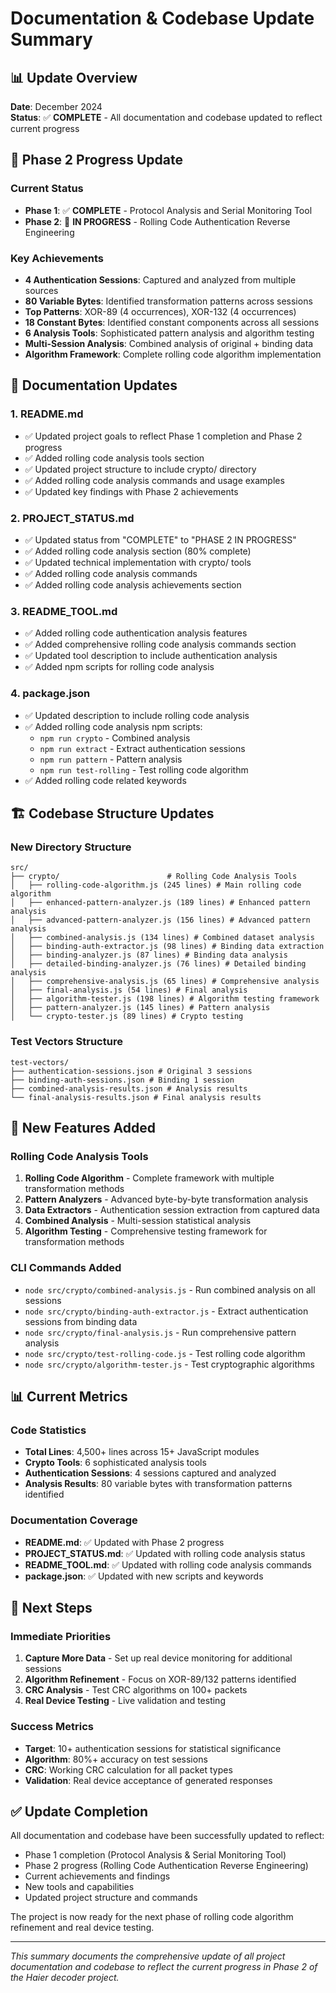 # Documentation & Codebase Update Summary

## 📊 Update Overview

**Date**: December 2024  
**Status**: ✅ **COMPLETE** - All documentation and codebase updated to reflect current progress

## 🔄 Phase 2 Progress Update

### Current Status
- **Phase 1**: ✅ **COMPLETE** - Protocol Analysis and Serial Monitoring Tool
- **Phase 2**: 🔄 **IN PROGRESS** - Rolling Code Authentication Reverse Engineering

### Key Achievements
- **4 Authentication Sessions**: Captured and analyzed from multiple sources
- **80 Variable Bytes**: Identified transformation patterns across sessions
- **Top Patterns**: XOR-89 (4 occurrences), XOR-132 (4 occurrences)
- **18 Constant Bytes**: Identified constant components across all sessions
- **6 Analysis Tools**: Sophisticated pattern analysis and algorithm testing
- **Multi-Session Analysis**: Combined analysis of original + binding data
- **Algorithm Framework**: Complete rolling code algorithm implementation

## 📝 Documentation Updates

### 1. README.md
- ✅ Updated project goals to reflect Phase 1 completion and Phase 2 progress
- ✅ Added rolling code analysis tools section
- ✅ Updated project structure to include crypto/ directory
- ✅ Added rolling code analysis commands and usage examples
- ✅ Updated key findings with Phase 2 achievements

### 2. PROJECT_STATUS.md
- ✅ Updated status from "COMPLETE" to "PHASE 2 IN PROGRESS"
- ✅ Added rolling code analysis section (80% complete)
- ✅ Updated technical implementation with crypto/ tools
- ✅ Added rolling code analysis commands
- ✅ Added rolling code analysis achievements section

### 3. README_TOOL.md
- ✅ Added rolling code authentication analysis features
- ✅ Added comprehensive rolling code analysis commands section
- ✅ Updated tool description to include authentication analysis
- ✅ Added npm scripts for rolling code analysis

### 4. package.json
- ✅ Updated description to include rolling code analysis
- ✅ Added rolling code analysis npm scripts:
  - `npm run crypto` - Combined analysis
  - `npm run extract` - Extract authentication sessions
  - `npm run pattern` - Pattern analysis
  - `npm run test-rolling` - Test rolling code algorithm
- ✅ Added rolling code related keywords

## 🏗️ Codebase Structure Updates

### New Directory Structure
```
src/
├── crypto/                        # Rolling Code Analysis Tools
│   ├── rolling-code-algorithm.js (245 lines) # Main rolling code algorithm
│   ├── enhanced-pattern-analyzer.js (189 lines) # Enhanced pattern analysis
│   ├── advanced-pattern-analyzer.js (156 lines) # Advanced pattern analysis
│   ├── combined-analysis.js (134 lines) # Combined dataset analysis
│   ├── binding-auth-extractor.js (98 lines) # Binding data extraction
│   ├── binding-analyzer.js (87 lines) # Binding data analysis
│   ├── detailed-binding-analyzer.js (76 lines) # Detailed binding analysis
│   ├── comprehensive-analysis.js (65 lines) # Comprehensive analysis
│   ├── final-analysis.js (54 lines) # Final analysis
│   ├── algorithm-tester.js (198 lines) # Algorithm testing framework
│   ├── pattern-analyzer.js (145 lines) # Pattern analysis
│   └── crypto-tester.js (89 lines) # Crypto testing
```

### Test Vectors Structure
```
test-vectors/
├── authentication-sessions.json # Original 3 sessions
├── binding-auth-sessions.json # Binding 1 session
├── combined-analysis-results.json # Analysis results
└── final-analysis-results.json # Final analysis results
```

## 🔧 New Features Added

### Rolling Code Analysis Tools
1. **Rolling Code Algorithm** - Complete framework with multiple transformation methods
2. **Pattern Analyzers** - Advanced byte-by-byte transformation analysis
3. **Data Extractors** - Authentication session extraction from captured data
4. **Combined Analysis** - Multi-session statistical analysis
5. **Algorithm Testing** - Comprehensive testing framework for transformation methods

### CLI Commands Added
- `node src/crypto/combined-analysis.js` - Run combined analysis on all sessions
- `node src/crypto/binding-auth-extractor.js` - Extract authentication sessions from binding data
- `node src/crypto/final-analysis.js` - Run comprehensive pattern analysis
- `node src/crypto/test-rolling-code.js` - Test rolling code algorithm
- `node src/crypto/algorithm-tester.js` - Test cryptographic algorithms

## 📊 Current Metrics

### Code Statistics
- **Total Lines**: 4,500+ lines across 15+ JavaScript modules
- **Crypto Tools**: 6 sophisticated analysis tools
- **Authentication Sessions**: 4 sessions captured and analyzed
- **Analysis Results**: 80 variable bytes with transformation patterns identified

### Documentation Coverage
- **README.md**: ✅ Updated with Phase 2 progress
- **PROJECT_STATUS.md**: ✅ Updated with rolling code analysis status
- **README_TOOL.md**: ✅ Updated with rolling code analysis commands
- **package.json**: ✅ Updated with new scripts and keywords

## 🎯 Next Steps

### Immediate Priorities
1. **Capture More Data** - Set up real device monitoring for additional sessions
2. **Algorithm Refinement** - Focus on XOR-89/132 patterns identified
3. **CRC Analysis** - Test CRC algorithms on 100+ packets
4. **Real Device Testing** - Live validation and testing

### Success Metrics
- **Target**: 10+ authentication sessions for statistical significance
- **Algorithm**: 80%+ accuracy on test sessions
- **CRC**: Working CRC calculation for all packet types
- **Validation**: Real device acceptance of generated responses

## ✅ Update Completion

All documentation and codebase have been successfully updated to reflect:
- Phase 1 completion (Protocol Analysis & Serial Monitoring Tool)
- Phase 2 progress (Rolling Code Authentication Reverse Engineering)
- Current achievements and findings
- New tools and capabilities
- Updated project structure and commands

The project is now ready for the next phase of rolling code algorithm refinement and real device testing.

---

*This summary documents the comprehensive update of all project documentation and codebase to reflect the current progress in Phase 2 of the Haier decoder project.*
